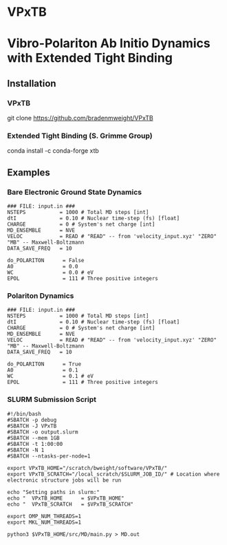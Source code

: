 # VPxTB
# Vibro-Polariton Ab Initio Dynamics with Extended Tight Binding

## Installation
### VPxTB
git clone https://github.com/bradenmweight/VPxTB
### Extended Tight Binding (S. Grimme Group)
conda install -c conda-forge xtb

## Examples
### Bare Electronic Ground State Dynamics
```
### FILE: input.in ###
NSTEPS           = 1000 # Total MD steps [int]
dtI              = 0.10 # Nuclear time-step (fs) [float]
CHARGE           = 0 # System's net charge [int]
MD_ENSEMBLE      = NVE
VELOC            = READ # "READ" -- from 'velocity_input.xyz' "ZERO" "MB" -- Maxwell-Boltzmann
DATA_SAVE_FREQ   = 10

do_POLARITON      = False
A0                = 0.0
WC                = 0.0 # eV
EPOL              = 111 # Three positive integers
```
### Polariton Dynamics
```
### FILE: input.in ###
NSTEPS           = 1000 # Total MD steps [int]
dtI              = 0.10 # Nuclear time-step (fs) [float]
CHARGE           = 0 # System's net charge [int]
MD_ENSEMBLE      = NVE
VELOC            = READ # "READ" -- from 'velocity_input.xyz' "ZERO" "MB" -- Maxwell-Boltzmann
DATA_SAVE_FREQ   = 10

do_POLARITON      = True
A0                = 0.1
WC                = 0.1 # eV
EPOL              = 111 # Three positive integers
```

### SLURM Submission Script
```
#!/bin/bash
#SBATCH -p debug
#SBATCH -J VPxTB
#SBATCH -o output.slurm
#SBATCH --mem 1GB
#SBATCH -t 1:00:00
#SBATCH -N 1
#SBATCH --ntasks-per-node=1

export VPxTB_HOME="/scratch/bweight/software/VPxTB/"
export VPxTB_SCRATCH="/local_scratch/$SLURM_JOB_ID/" # Location where electronic structure jobs will be run

echo "Setting paths in slurm:"
echo "  VPxTB_HOME      = $VPxTB_HOME"
echo "  VPxTB_SCRATCH   = $VPxTB_SCRATCH"

export OMP_NUM_THREADS=1
export MKL_NUM_THREADS=1

python3 $VPxTB_HOME/src/MD/main.py > MD.out
```